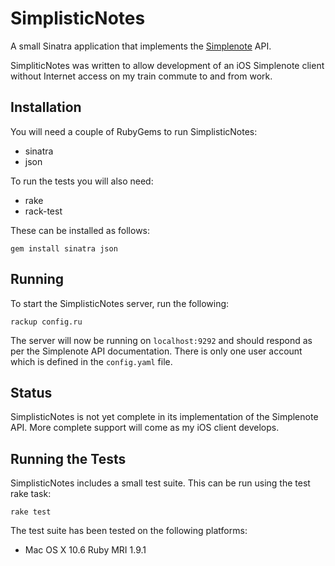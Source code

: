 SimplisticNotes
===============

A small Sinatra application that implements the [Simplenote][simplenote] API.

[simplenote]: http://simplenoteapp.com/

SimpliticNotes was written to allow development of an iOS Simplenote client
without Internet access on my train commute to and from work.

Installation
------------

You will need a couple of RubyGems to run SimplisticNotes:

* sinatra
* json

To run the tests you will also need:

* rake
* rack-test

These can be installed as follows:

    gem install sinatra json

Running
-------

To start the SimplisticNotes server, run the following:

    rackup config.ru

The server will now be running on `localhost:9292` and should respond as per the
Simplenote API documentation. There is only one user account which is defined in the `config.yaml` file.

Status
------

SimplisticNotes is not yet complete in its implementation of the Simplenote
API. More complete support will come as my iOS client develops.

Running the Tests
-----------------

SimplisticNotes includes a small test suite. This can be run using the test
rake task:

    rake test

The test suite has been tested on the following platforms:

* Mac OS X 10.6 Ruby MRI 1.9.1
